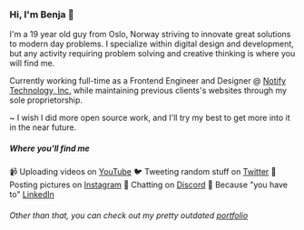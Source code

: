 ### Hi, I'm Benja 👋

I'm a 19 year old guy from Oslo, Norway striving to innovate great solutions to modern day problems. I specialize within digital design and development, but any activity requiring problem solving and creative thinking is where you will find me.

Currently working full-time as a Frontend Engineer and Designer @ <a href="https://notify.me/">Notify Technology, Inc.</a> while maintaining previous clients's websites through my sole proprietorship.

~ I wish I did more open source work, and I'll try my best to get more into it in the near future.

##### Where you'll find me
📹 Uploading videos on <a href="https://youtube.com/benjaminakar/">YouTube</a>
🐦 Tweeting random stuff on <a href="https://twitter.com/benjaminakar/">Twitter</a>
📸 Posting pictures on <a href="https://instagram.com/benjaminakar">Instagram</a>
💬 Chatting on <a href="https://discord.gg/2cJk79k">Discord</a>
🤵 Because "you have to" <a href="https://www.linkedin.com/in/benjaminakar/">LinkedIn</a>

###### Other than that, you can check out my pretty outdated <a href="https://benjaminakar.com/">portfolio</a>
